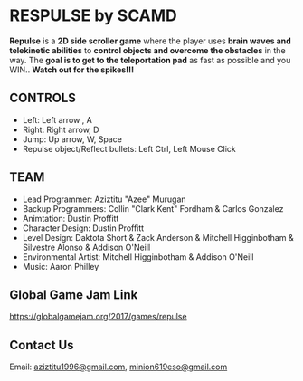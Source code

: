 # RESPULSE by SCAMD
**Repulse** is a **2D side scroller game** where the player uses **brain waves and telekinetic abilities** to **control objects and overcome the obstacles** in the way. The **goal is to get to the teleportation pad** as fast as possible and you WIN.. **Watch out for the spikes!!!**


## CONTROLS

- Left: Left arrow , A
- Right: Right arrow, D
- Jump: Up arrow, W, Space
- Repulse object/Reflect bullets: Left Ctrl, Left Mouse Click


## TEAM

- Lead Programmer: Aziztitu "Azee" Murugan
- Backup Programmers: Collin "Clark Kent" Fordham & Carlos Gonzalez
- Animtation: Dustin Proffitt
- Character Design: Dustin Proffitt
- Level Design: Daktota Short & Zack Anderson & Mitchell Higginbotham & Silvestre Alonso & Addison O'Neill
- Environmental Artist: Mitchell Higginbotham & Addison O'Neill
- Music: Aaron Philley

## Global Game Jam Link
https://globalgamejam.org/2017/games/repulse

## Contact Us

Email: aziztitu1996@gmail.com, minion619eso@gmail.com